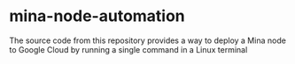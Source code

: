 # mina-node-automation
The source code from this repository provides a way to deploy a Mina node to Google Cloud by running a single command in a Linux terminal 